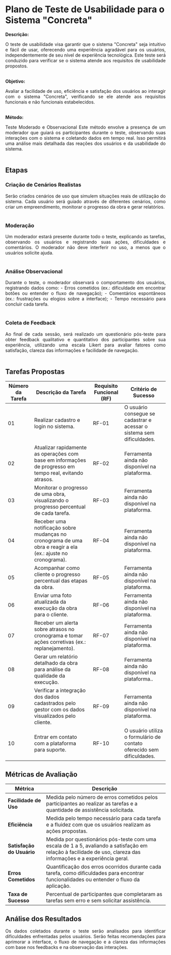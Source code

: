 # Plano de Teste de Usabilidade para o Sistema "Concreta"

  
**Descrição:**
<div align="justify">
O teste de usabilidade visa garantir que o sistema "Concreta" seja intuitivo e fácil de usar, oferecendo uma experiência agradável para os usuários, independentemente de seu nível de experiência tecnológica. Este teste será conduzido para verificar se o sistema atende aos requisitos de usabilidade propostos.
<br><br>
<div>

**Objetivo:**  
<div align="justify">
Avaliar a facilidade de uso, eficiência e satisfação dos usuários ao interagir com o sistema "Concreta", verificando se ele atende aos requisitos funcionais e não funcionais estabelecidos.
<br><br>
<div>

**Método:** 
<div align="justify">
Teste Moderado e Observacional  
Este método envolve a presença de um moderador que guiará os participantes durante o teste, observando suas interações com o sistema e coletando dados em tempo real. Isso permitirá uma análise mais detalhada das reações dos usuários e da usabilidade do sistema.
<br><br>
<div>

## Etapas

### Criação de Cenários Realistas
<div align="justify">
Serão criados cenários de uso que simulem situações reais de utilização do sistema. Cada usuário será guiado através de diferentes cenários, como criar um empreendimento, monitorar o progresso da obra e gerar relatórios.
<br><br>
<div>

### Moderação
<div align="justify">
Um moderador estará presente durante todo o teste, explicando as tarefas, observando os usuários e registrando suas ações, dificuldades e comentários. O moderador não deve interferir no uso, a menos que o usuários solicite ajuda.
<br><br>
<div>

### Análise Observacional
<div align="justify">
Durante o teste, o moderador observará o comportamento dos usuários, registrando dados como:
- Erros cometidos (ex.: dificuldade em encontrar botões ou entender o fluxo de navegação);
- Comentários espontâneos (ex.: frustrações ou elogios sobre a interface);
- Tempo necessário para concluir cada tarefa.
<br><br>
<div>

### Coleta de Feedback
<div align="justify">
Ao final de cada sessão, será realizado um questionário pós-teste para obter feedback qualitativo e quantitativo dos participantes sobre sua experiência, utilizando uma escala Likert para avaliar fatores como satisfação, clareza das informações e facilidade de navegação.
<br><br>
<div>

## Tarefas Propostas

| Número da Tarefa | Descrição da Tarefa                                                                                       | Requisito Funcional (RF) | Critério de Sucesso                                                                                          |
|------------------|-----------------------------------------------------------------------------------------------------------|---------------------------|---------------------------------------------------------------------------------------------------------------|
| 01               | Realizar cadastro e login no sistema.                                                                    | RF-01                     | O usuário consegue se cadastrar e acessar o sistema sem dificuldades.                                        |
| 02               | Atualizar rapidamente as operações com base em informações de progresso em tempo real, evitando atrasos. | RF-02                     | Ferramenta ainda não disponível na plataforma.                               |
| 03               | Monitorar o progresso de uma obra, visualizando o progresso percentual de cada tarefa.                   | RF-03                     |Ferramenta ainda não disponível na plataforma. |
| 04               | Receber uma notificação sobre mudanças no cronograma de uma obra e reagir a ela (ex.: ajuste no cronograma). | RF-04                     | Ferramenta ainda não disponível na plataforma.                      |
| 05               | Acompanhar como cliente o progresso percentual das etapas da obra.                                       | RF-05                     | Ferramenta ainda não disponível na plataforma.                                    |
| 06               | Enviar uma foto atualizada da execução da obra para o cliente.                                           | RF-06                     | Ferramenta ainda não disponível na plataforma.                                  |
| 07               | Receber um alerta sobre atrasos no cronograma e tomar ações corretivas (ex.: replanejamento).             | RF-07                     | Ferramenta ainda não disponível na plataforma.                                 |
| 08               | Gerar um relatório detalhado da obra para análise da qualidade da execução.                              | RF-08                     | Ferramenta ainda não disponível na plataforma..                                   |
| 09               | Verificar a integração dos dados cadastrados pelo gestor com os dados visualizados pelo cliente.          | RF-09                     | Ferramenta ainda não disponível na plataforma.                              |
| 10               | Entrar em contato com a plataforma para suporte.                                                          | RF-10                     | O usuário utiliza o formulário de contato oferecido sem dificuldades.                                               |

## Métricas de Avaliação

| Métrica               | Descrição                                                                                                          |
|-----------------------|--------------------------------------------------------------------------------------------------------------------|
| **Facilidade de Uso**  | Medida pelo número de erros cometidos pelos participantes ao realizar as tarefas e a quantidade de assistência solicitada. |
| **Eficiência**         | Medida pelo tempo necessário para cada tarefa e a fluidez com que os usuários realizam as ações propostas.          |
| **Satisfação do Usuário** | Medida por questionários pós-teste com uma escala de 1 a 5, avaliando a satisfação em relação à facilidade de uso, clareza das informações e a experiência geral. |
| **Erros Cometidos**    | Quantificação dos erros ocorridos durante cada tarefa, como dificuldades para encontrar funcionalidades ou entender o fluxo da aplicação. |
| **Taxa de Sucesso**    | Percentual de participantes que completaram as tarefas sem erro e sem solicitar assistência.                        |

## Análise dos Resultados

<div align="justify">
Os dados coletados durante o teste serão analisados para identificar dificuldades enfrentadas pelos usuários. Serão feitas recomendações para aprimorar a interface, o fluxo de navegação e a clareza das informações com base nos feedbacks e na observação das interações.
<br/>
</div>
